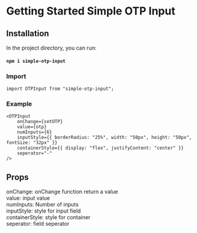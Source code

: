 # Getting Started Simple OTP Input

## Installation

In the project directory, you can run:

#### `npm i simple-otp-input`

### Import

    import OTPInput from "simple-otp-input";

### Example

    <OTPInput
        onChange={setOTP}
        value={otp}
        numInputs={6}
        inputStyle={{ borderRadius: "25%", width: "50px", height: "50px", fontSize: "32px" }}
        containerStyle={{ display: "flex", justifyContent: "center" }}
        seperator="-"
    />

## Props

onChange: onChange function return a value<br />
value: input value<br />
numInputs: Number of inputs <br />
inputStyle: style for input field <br />
containerStyle: style for container <br />
seperator: field seperator <br />
